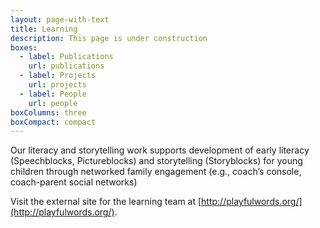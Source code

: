 ```yaml
---
layout: page-with-text
title: Learning
description: This page is under construction
boxes:
  - label: Publications
    url: publications
  - label: Projects
    url: projects
  - label: People
    url: people
boxColumns: three
boxCompact: compact
---
```

Our literacy and storytelling work supports development of early literacy (Speechblocks, Pictureblocks) and storytelling (Storyblocks) for young children through networked family engagement (e.g., coach’s console, coach-parent social networks)


Visit the external site for the learning team at [http://playfulwords.org/](http://playfulwords.org/).